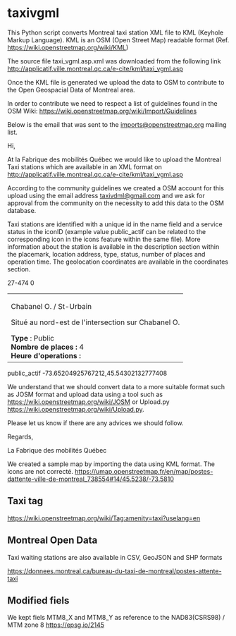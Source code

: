 # taxivgml
This Python script converts Montreal taxi station XML file to KML (Keyhole Markup Language). KML is an OSM (Open Street Map) readable format (Ref. https://wiki.openstreetmap.org/wiki/KML)

The source file taxi_vgml.asp.xml was downloaded from the following link http://applicatif.ville.montreal.qc.ca/e-cite/kml/taxi_vgml.asp

Once the KML file is generated we upload the data to OSM to contribute to the Open Geospacial Data of Montreal area.

In order to contribute we need to respect a list of guidelines found in the OSM Wiki: https://wiki.openstreetmap.org/wiki/Import/Guidelines

Below is the email that was sent to the imports@openstreetmap.org mailing list.

Hi,

At la Fabrique des mobilités Québec we would like to upload the Montreal Taxi stations which are available in an XML format on http://applicatif.ville.montreal.qc.ca/e-cite/kml/taxi_vgml.asp

According to the community guidelines we created a OSM account for this upload using the email address taxivdml@gmail.com and we ask for approval from the community on the necessity to add this data to the OSM database.

Taxi stations are identified with a unique id in the name field and a service status in the iconID (example value public_actif can be related to the corresponding icon in the icons feature within the same file). More information about the station is available in the description section within the placemark, location address, type, status, number of places and operation time. The geolocation coordinates are available in the coordinates section.

<Placemark>
<name>27-474</name>
<info_side_bar>
</info_side_bar>
<visibility>0</visibility>
<description>
<table id='description_carte'><tr><td><div id="localisation"><p>Chabanel O. / St-Urbain</p> <p>Situ&#233; au nord-est de l'intersection sur Chabanel O.</p></div><div id="type"><b>Type</b> : Public</div><div id="statut"></div><div id="statut_texte"></div><div id="nb_place"><b>Nombre de places :</b> 4</div><div id="heure_operation"><b>Heure d'operations : </b></div></td></tr></table>
</description>
<iconID>public_actif</iconID>
<Point>
<coordinates>-73.65204925767212,45.54302132777408</coordinates>
</Point>
</Placemark>

We understand that we should convert data to a more suitable format such as JOSM format and upload data using a tool such as https://wiki.openstreetmap.org/wiki/JOSM or Upload.py https://wiki.openstreetmap.org/wiki/Upload.py.

Please let us know if there are any advices we should follow.

Regards,

La Fabrique des mobilités Québec

We created a sample map by importing the data using KML format. The icons are not correcté.
https://umap.openstreetmap.fr/en/map/postes-dattente-ville-de-montreal_738554#14/45.5238/-73.5810

## Taxi tag
https://wiki.openstreetmap.org/wiki/Tag:amenity=taxi?uselang=en

## Montreal Open Data

Taxi waiting stations are also available in CSV, GeoJSON and SHP formats

https://donnees.montreal.ca/bureau-du-taxi-de-montreal/postes-attente-taxi


## Modified fiels

We kept fiels MTM8_X and MTM8_Y as reference to the NAD83(CSRS98) / MTM zone 8  https://epsg.io/2145